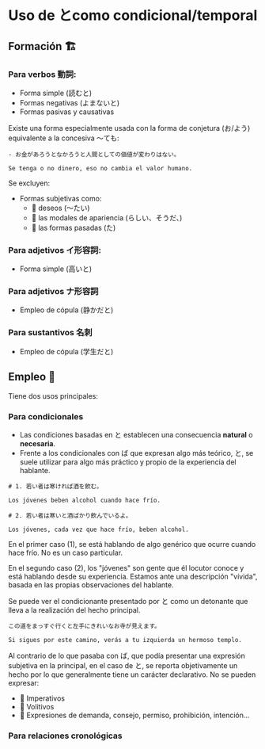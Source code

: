 # Uso de とcomo condicional/temporal

## Formación 🏗️

### Para verbos 動詞:

- Forma simple (読むと)
- Formas negativas (よまないと)
- Formas pasivas y causativas

Existe una forma especialmente usada con la forma de conjetura (お/よう) equivalente a la concesiva ～ても:

```
- お金があろうとなかろうと人間としての価値が変わりはない。

Se tenga o no dinero, eso no cambia el valor humano.
```

Se excluyen:

- Formas subjetivas como:
  - 🚫 deseos (～たい)
  - 🚫 las modales de apariencia (らしい、そうだ、)
  - 🚫 las formas pasadas (た)

### Para adjetivos イ形容詞:

-  Forma simple (高いと)

### Para adjetivos ナ形容詞

- Empleo de cópula (静かだと)

### Para sustantivos 名刺

- Empleo de cópula (学生だと)


## Empleo 🥦

Tiene dos usos principales:

### Para condicionales

- Las condiciones basadas en と establecen una consecuencia **natural** o **necesaria**. 
- Frente a los condicionales con ば que expresan algo más teórico, と, se suele utilizar para algo más práctico y propio de la experiencia del hablante. 

```
# 1. 若い者は寒ければ酒を飲む。

Los jóvenes beben alcohol cuando hace frío. 

# 2. 若い者は寒いと酒ばかり飲んでいるよ。

Los jóvenes, cada vez que hace frío, beben alcohol. 

```
En el primer caso (1), se está hablando de algo genérico que ocurre cuando hace frío. No es un caso particular. 

En el segundo caso (2), los "jóvenes" son gente que él locutor conoce y está hablando desde su experiencia. Estamos ante una descripción "vívida", basada en las propias observaciones del hablante. 

Se puede ver el condicionante presentado por と como un detonante que lleva a la realización del hecho principal. 

```
この道をまっすぐ行くと左手にきれいなお寺が見えます。

Si sigues por este camino, verás a tu izquierda un hermoso templo. 

```

Al contrario de lo que pasaba con ば, que podía presentar una expresión subjetiva en la principal, en el caso de と, se reporta objetivamente un hecho por lo que generalmente tiene un carácter declarativo. No se pueden expresar:

* 🚫 Imperativos
* 🚫 Volitivos
* 🚫 Expresiones de demanda, consejo, permiso, prohibición, intención...

### Para relaciones cronológicas 



